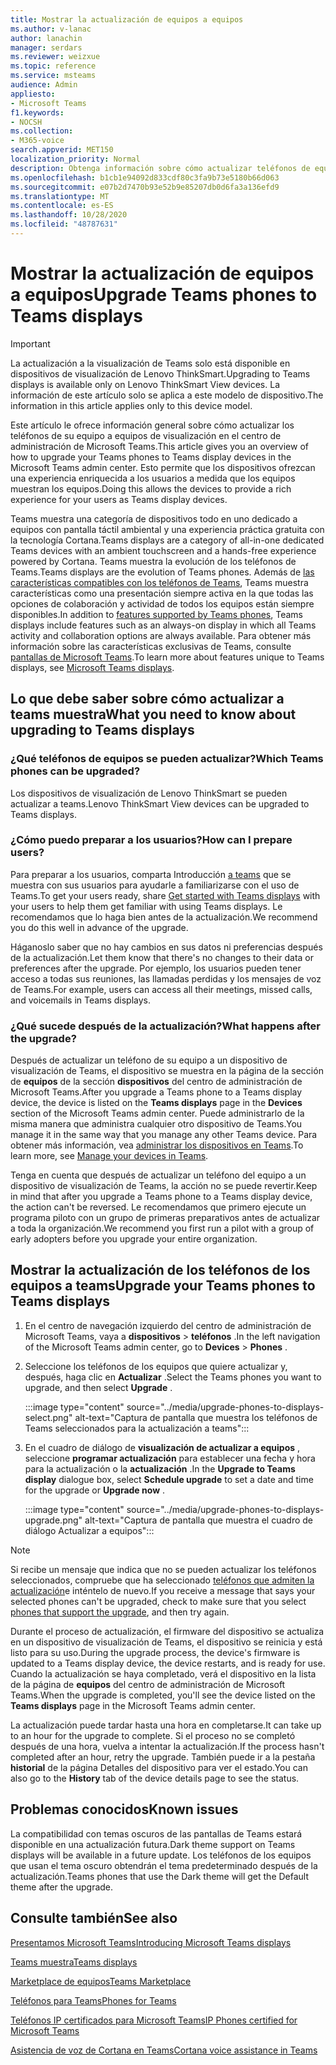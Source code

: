 ```yaml
---
title: Mostrar la actualización de equipos a equipos
ms.author: v-lanac
author: lanachin
manager: serdars
ms.reviewer: weizxue
ms.topic: reference
ms.service: msteams
audience: Admin
appliesto:
- Microsoft Teams
f1.keywords:
- NOCSH
ms.collection:
- M365-voice
search.appverid: MET150
localization_priority: Normal
description: Obtenga información sobre cómo actualizar teléfonos de equipos a equipos se muestra en el centro de administración de Microsoft Teams.
ms.openlocfilehash: b1cb1e94092d833cdf80c3fa9b73e5180b66d063
ms.sourcegitcommit: e07b2d7470b93e52b9e85207db0d6fa3a136efd9
ms.translationtype: MT
ms.contentlocale: es-ES
ms.lasthandoff: 10/28/2020
ms.locfileid: "48787631"
---
```

# <a name="upgrade-teams-phones-to-teams-displays"></a><span data-ttu-id="e3fa3-103">Mostrar la actualización de equipos a equipos</span><span class="sxs-lookup"><span data-stu-id="e3fa3-103">Upgrade Teams phones to Teams displays</span></span>

> [!IMPORTANT]
> <span data-ttu-id="e3fa3-104">La actualización a la visualización de Teams solo está disponible en dispositivos de visualización de Lenovo ThinkSmart.</span><span class="sxs-lookup"><span data-stu-id="e3fa3-104">Upgrading to Teams displays is available only on Lenovo ThinkSmart View devices.</span></span> <span data-ttu-id="e3fa3-105">La información de este artículo solo se aplica a este modelo de dispositivo.</span><span class="sxs-lookup"><span data-stu-id="e3fa3-105">The information in this article applies only to this device model.</span></span>  

<span data-ttu-id="e3fa3-106">Este artículo le ofrece información general sobre cómo actualizar los teléfonos de su equipo a equipos de visualización en el centro de administración de Microsoft Teams.</span><span class="sxs-lookup"><span data-stu-id="e3fa3-106">This article gives you an overview of how to upgrade your Teams phones to Teams display devices in the Microsoft Teams admin center.</span></span> <span data-ttu-id="e3fa3-107">Esto permite que los dispositivos ofrezcan una experiencia enriquecida a los usuarios a medida que los equipos muestran los equipos.</span><span class="sxs-lookup"><span data-stu-id="e3fa3-107">Doing this allows the devices to provide a rich experience for your users as Teams display devices.</span></span>

<span data-ttu-id="e3fa3-108">Teams muestra una categoría de dispositivos todo en uno dedicado a equipos con pantalla táctil ambiental y una experiencia práctica gratuita con la tecnología Cortana.</span><span class="sxs-lookup"><span data-stu-id="e3fa3-108">Teams displays are a category of all-in-one dedicated Teams devices with an ambient touchscreen and a hands-free experience powered by Cortana.</span></span> <span data-ttu-id="e3fa3-109">Teams muestra la evolución de los teléfonos de Teams.</span><span class="sxs-lookup"><span data-stu-id="e3fa3-109">Teams displays are the evolution of Teams phones.</span></span> <span data-ttu-id="e3fa3-110">Además de [las características compatibles con los teléfonos de Teams](phones-for-teams.md#features-supported-by-teams-phones), Teams muestra características como una presentación siempre activa en la que todas las opciones de colaboración y actividad de todos los equipos están siempre disponibles.</span><span class="sxs-lookup"><span data-stu-id="e3fa3-110">In addition to [features supported by Teams phones](phones-for-teams.md#features-supported-by-teams-phones), Teams displays include features such as an always-on display in which all Teams activity and collaboration options are always available.</span></span> <span data-ttu-id="e3fa3-111">Para obtener más información sobre las características exclusivas de Teams, consulte [pantallas de Microsoft Teams](teams-displays.md).</span><span class="sxs-lookup"><span data-stu-id="e3fa3-111">To learn more about features unique to Teams displays, see [Microsoft Teams displays](teams-displays.md).</span></span>

## <a name="what-you-need-to-know-about-upgrading-to-teams-displays"></a><span data-ttu-id="e3fa3-112">Lo que debe saber sobre cómo actualizar a teams muestra</span><span class="sxs-lookup"><span data-stu-id="e3fa3-112">What you need to know about upgrading to Teams displays</span></span>

### <a name="which-teams-phones-can-be-upgraded"></a><span data-ttu-id="e3fa3-113">¿Qué teléfonos de equipos se pueden actualizar?</span><span class="sxs-lookup"><span data-stu-id="e3fa3-113">Which Teams phones can be upgraded?</span></span>

<span data-ttu-id="e3fa3-114">Los dispositivos de visualización de Lenovo ThinkSmart se pueden actualizar a teams.</span><span class="sxs-lookup"><span data-stu-id="e3fa3-114">Lenovo ThinkSmart View devices can be upgraded to Teams displays.</span></span>

### <a name="how-can-i-prepare-users"></a><span data-ttu-id="e3fa3-115">¿Cómo puedo preparar a los usuarios?</span><span class="sxs-lookup"><span data-stu-id="e3fa3-115">How can I prepare users?</span></span>

<span data-ttu-id="e3fa3-116">Para preparar a los usuarios, comparta Introducción [a teams](https://support.microsoft.com/office/get-started-with-teams-displays-ff299825-7f13-4528-96c2-1d3437e6d4e6) que se muestra con sus usuarios para ayudarle a familiarizarse con el uso de Teams.</span><span class="sxs-lookup"><span data-stu-id="e3fa3-116">To get your users ready, share [Get started with Teams displays](https://support.microsoft.com/office/get-started-with-teams-displays-ff299825-7f13-4528-96c2-1d3437e6d4e6) with your users to help them get familiar with using Teams displays.</span></span> <span data-ttu-id="e3fa3-117">Le recomendamos que lo haga bien antes de la actualización.</span><span class="sxs-lookup"><span data-stu-id="e3fa3-117">We recommend you do this well in advance of the upgrade.</span></span>

<span data-ttu-id="e3fa3-118">Háganoslo saber que no hay cambios en sus datos ni preferencias después de la actualización.</span><span class="sxs-lookup"><span data-stu-id="e3fa3-118">Let them know that there's no changes to their data or preferences after the upgrade.</span></span> <span data-ttu-id="e3fa3-119">Por ejemplo, los usuarios pueden tener acceso a todas sus reuniones, las llamadas perdidas y los mensajes de voz de Teams.</span><span class="sxs-lookup"><span data-stu-id="e3fa3-119">For example, users can access all their meetings, missed calls, and voicemails in Teams displays.</span></span> 

### <a name="what-happens-after-the-upgrade"></a><span data-ttu-id="e3fa3-120">¿Qué sucede después de la actualización?</span><span class="sxs-lookup"><span data-stu-id="e3fa3-120">What happens after the upgrade?</span></span>

<span data-ttu-id="e3fa3-121">Después de actualizar un teléfono de su equipo a un dispositivo de visualización de Teams, el dispositivo se muestra en la página de la sección de **equipos** de la sección **dispositivos** del centro de administración de Microsoft Teams.</span><span class="sxs-lookup"><span data-stu-id="e3fa3-121">After you upgrade a Teams phone to a Teams display device, the device is listed on the **Teams displays** page in the **Devices** section of the Microsoft Teams admin center.</span></span> <span data-ttu-id="e3fa3-122">Puede administrarlo de la misma manera que administra cualquier otro dispositivo de Teams.</span><span class="sxs-lookup"><span data-stu-id="e3fa3-122">You manage it in the same way that you manage any other Teams device.</span></span> <span data-ttu-id="e3fa3-123">Para obtener más información, vea [administrar los dispositivos en Teams](device-management.md).</span><span class="sxs-lookup"><span data-stu-id="e3fa3-123">To learn more, see [Manage your devices in Teams](device-management.md).</span></span>

<span data-ttu-id="e3fa3-124">Tenga en cuenta que después de actualizar un teléfono del equipo a un dispositivo de visualización de Teams, la acción no se puede revertir.</span><span class="sxs-lookup"><span data-stu-id="e3fa3-124">Keep in mind that after you upgrade a Teams phone to a Teams display device, the action can't be reversed.</span></span> <span data-ttu-id="e3fa3-125">Le recomendamos que primero ejecute un programa piloto con un grupo de primeras preparativos antes de actualizar a toda la organización.</span><span class="sxs-lookup"><span data-stu-id="e3fa3-125">We recommend you first run a pilot with a group of early adopters before you upgrade your entire organization.</span></span> 

## <a name="upgrade-your-teams-phones-to-teams-displays"></a><span data-ttu-id="e3fa3-126">Mostrar la actualización de los teléfonos de los equipos a teams</span><span class="sxs-lookup"><span data-stu-id="e3fa3-126">Upgrade your Teams phones to Teams displays</span></span>

1. <span data-ttu-id="e3fa3-127">En el centro de navegación izquierdo del centro de administración de Microsoft Teams, vaya a **dispositivos**  >  **teléfonos** .</span><span class="sxs-lookup"><span data-stu-id="e3fa3-127">In the left navigation of the Microsoft Teams admin center, go to **Devices** > **Phones** .</span></span>
2. <span data-ttu-id="e3fa3-128">Seleccione los teléfonos de los equipos que quiere actualizar y, después, haga clic en **Actualizar** .</span><span class="sxs-lookup"><span data-stu-id="e3fa3-128">Select the Teams phones you want to upgrade, and then select **Upgrade** .</span></span>

    :::image type="content" source="../media/upgrade-phones-to-displays-select.png" alt-text="Captura de pantalla que muestra los teléfonos de Teams seleccionados para la actualización a teams":::

3. <span data-ttu-id="e3fa3-130">En el cuadro de diálogo de **visualización de actualizar a equipos** , seleccione **programar actualización** para establecer una fecha y hora para la actualización o la **actualización** .</span><span class="sxs-lookup"><span data-stu-id="e3fa3-130">In the **Upgrade to Teams display** dialogue box, select **Schedule upgrade** to set a date and time for the upgrade or **Upgrade now** .</span></span>

    :::image type="content" source="../media/upgrade-phones-to-displays-upgrade.png" alt-text="Captura de pantalla que muestra el cuadro de diálogo Actualizar a equipos":::

> [!NOTE]
> <span data-ttu-id="e3fa3-132">Si recibe un mensaje que indica que no se pueden actualizar los teléfonos seleccionados, compruebe que ha seleccionado [teléfonos que admiten la actualización](#which-teams-phones-can-be-upgraded)e inténtelo de nuevo.</span><span class="sxs-lookup"><span data-stu-id="e3fa3-132">If you receive a message that says your selected phones can't be upgraded, check to make sure that you select [phones that support the upgrade](#which-teams-phones-can-be-upgraded), and then try again.</span></span>

<span data-ttu-id="e3fa3-133">Durante el proceso de actualización, el firmware del dispositivo se actualiza en un dispositivo de visualización de Teams, el dispositivo se reinicia y está listo para su uso.</span><span class="sxs-lookup"><span data-stu-id="e3fa3-133">During the upgrade process, the device's firmware is updated to a Teams display device, the device restarts, and is ready for use.</span></span> <span data-ttu-id="e3fa3-134">Cuando la actualización se haya completado, verá el dispositivo en la lista de la página de **equipos** del centro de administración de Microsoft Teams.</span><span class="sxs-lookup"><span data-stu-id="e3fa3-134">When the upgrade is completed, you'll see the device listed on the **Teams displays** page in the Microsoft Teams admin center.</span></span>

<span data-ttu-id="e3fa3-135">La actualización puede tardar hasta una hora en completarse.</span><span class="sxs-lookup"><span data-stu-id="e3fa3-135">It can take up to an hour for the upgrade to complete.</span></span> <span data-ttu-id="e3fa3-136">Si el proceso no se completó después de una hora, vuelva a intentar la actualización.</span><span class="sxs-lookup"><span data-stu-id="e3fa3-136">If the process hasn't completed after an hour, retry the upgrade.</span></span> <span data-ttu-id="e3fa3-137">También puede ir a la pestaña **historial** de la página Detalles del dispositivo para ver el estado.</span><span class="sxs-lookup"><span data-stu-id="e3fa3-137">You can also go to the **History** tab of the device details page to see the status.</span></span>

## <a name="known-issues"></a><span data-ttu-id="e3fa3-138">Problemas conocidos</span><span class="sxs-lookup"><span data-stu-id="e3fa3-138">Known issues</span></span>

<span data-ttu-id="e3fa3-139">La compatibilidad con temas oscuros de las pantallas de Teams estará disponible en una actualización futura.</span><span class="sxs-lookup"><span data-stu-id="e3fa3-139">Dark theme support on Teams displays will be available in a future update.</span></span> <span data-ttu-id="e3fa3-140">Los teléfonos de los equipos que usan el tema oscuro obtendrán el tema predeterminado después de la actualización.</span><span class="sxs-lookup"><span data-stu-id="e3fa3-140">Teams phones that use the Dark theme will get the Default theme after the upgrade.</span></span>

## <a name="see-also"></a><span data-ttu-id="e3fa3-141">Consulte también</span><span class="sxs-lookup"><span data-stu-id="e3fa3-141">See also</span></span>

[<span data-ttu-id="e3fa3-142">Presentamos Microsoft Teams</span><span class="sxs-lookup"><span data-stu-id="e3fa3-142">Introducing Microsoft Teams displays</span></span>](https://techcommunity.microsoft.com/t5/microsoft-teams-blog/introducing-microsoft-teams-displays/ba-p/1505437)

[<span data-ttu-id="e3fa3-143">Teams muestra</span><span class="sxs-lookup"><span data-stu-id="e3fa3-143">Teams displays</span></span>](teams-displays.md)

[<span data-ttu-id="e3fa3-144">Marketplace de equipos</span><span class="sxs-lookup"><span data-stu-id="e3fa3-144">Teams Marketplace</span></span>](https://office.com/teamsdevices)

[<span data-ttu-id="e3fa3-145">Teléfonos para Teams</span><span class="sxs-lookup"><span data-stu-id="e3fa3-145">Phones for Teams</span></span>](phones-for-teams.md)

[<span data-ttu-id="e3fa3-146">Teléfonos IP certificados para Microsoft Teams</span><span class="sxs-lookup"><span data-stu-id="e3fa3-146">IP Phones certified for Microsoft Teams</span></span>](teams-ip-phones.md)

[<span data-ttu-id="e3fa3-147">Asistencia de voz de Cortana en Teams</span><span class="sxs-lookup"><span data-stu-id="e3fa3-147">Cortana voice assistance in Teams</span></span>](https://docs.microsoft.com/MicrosoftTeams/cortana-in-teams)
